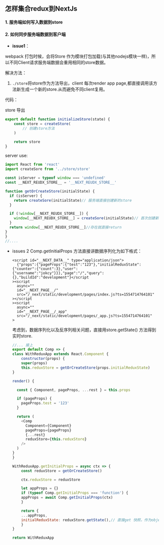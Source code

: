## 怎样集合redux到NextJs

#### 1. 服务端如何写入数据到store
#### 2. 如何同步服务端数据到客户端

+ **issue1**：

webpack 打包时候，会将Store 作为模块打包加载(与其他nodejs模块一样)，所以不同Client请求服务端数据会重用相同的store数据。

解决方法：
1. `./store`将store作为方法导出，client 每次render app page,都直接调用该方法新生成一个新的store.从而避免不同client复用。

代码：

store 导出
```javascript
export default function initializeStore(state) {
    const store = createStore(
        // 创建store方法
    )

    return store
}
```

server use:
```javascript
import React from 'react'
import createSore from '../store/store'

const isServer = typeof window === 'undefined'
const __NEXT_REUDX_STORE__ = '__NEXT_REUDX_STORE__'

function getOrCreateStore(initialState) {
  if (isServer) {
    return createSore(initialState)// 服务端直接创建新的store
  }

  if (!window[__NEXT_REUDX_STORE__]) {
    window[__NEXT_REUDX_STORE__] = createSore(initialState)// 首次创建新的store
  }
  return window[__NEXT_REUDX_STORE__]//存在就直接return
}
}
//....
```
+ issues 2
    Comp.getInitialProps 方法直接讲数据序列化为如下格式：
    ```
    <script id="__NEXT_DATA__" type="application/json">
      {"props":{"pageProps":{"test":"123"},"initialReduxState":{"counter":{"count":3},"user":{"username":"jokcy"}}},"page":"/","query":{},"buildId":"development"}</script
    ><script
      async=""
      id="__NEXT_PAGE__/"
      src="/_next/static/development/pages/index.js?ts=1554714764101"
    ></script
    ><script
      async=""
      id="__NEXT_PAGE__/_app"
      src="/_next/static/development/pages/_app.js?ts=1554714764101"
    >
    ```

    考虑到，数据序列化以及反序列相关问题，直接用store.getState() 方法得到实时store.

    ``` javascript
    //... 接上
    export default Comp => {
    class WithReduxApp extends React.Component {
        constructor(props) {
        super(props)
        this.reduxStore = getOrCreateStore(props.initialReduxState)
    }

    render() {

      const { Component, pageProps, ...rest } = this.props

      if (pageProps) {
        pageProps.test = '123'
      }

      return (
        <Comp
          Component={Component}
          pageProps={pageProps}
          {...rest}
          reduxStore={this.reduxStore}
        />
      )
    }
  }

    WithReduxApp.getInitialProps = async ctx => {
        const reduxStore = getOrCreateStore()

        ctx.reduxStore = reduxStore

        let appProps = {}
        if (typeof Comp.getInitialProps === 'function') {
        appProps = await Comp.getInitialProps(ctx)
        }

        return {
        ...appProps,
        initialReduxState: reduxStore.getState(),// 直接get 快照，作为object 返回
        }
    }

    return WithReduxApp
```
